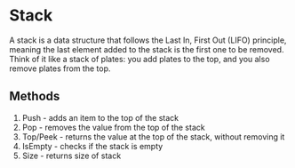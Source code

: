 # Stack

A stack is a data structure that follows the Last In, First Out (LIFO) principle, meaning the last element added to the stack is the first one to be removed. Think of it like a stack of plates: you add plates to the top, and you also remove plates from the top.

## Methods

1. Push - adds an item to the top of the stack
1. Pop - removes the value from the top of the stack
1. Top/Peek - returns the value at the top of the stack, without removing it
1. IsEmpty - checks if the stack is empty
1. Size - returns size of stack